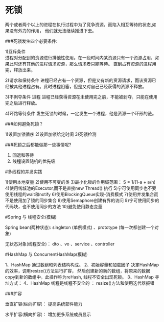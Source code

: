 # 死锁
  两个或者两个以上的进程在执行过程中为了竞争资源，而陷入相互等待的状态,如果没有外力的作用，
  他们就无法继续推进下去。
  
###死锁发生四个必要条件:

1)互斥条件  
进程对分配到的资源进行排他性使用，在一段时间内某资源只有一个资源占用，如果此时还有其他的进程请求资源，那么请求者只能等待。
直到占有资源的进程用完，释放出来。

2)请求和保持条件 
进程已经占有一个资源，但是又有新的资源请求，而该资源已经被其他进程占有。此时进程阻塞，但是又对自己已经获得的资源不释放。

3)不剥夺条件 进程
进程已经获得资源在未使用完之前，不能被剥夺，只能在使用完之后进行释放。

4)环路等待条件
发生死锁的时候，一定发生一个进程，他是资源一个环形的链。

###如何避免死锁？

1)设置加锁循序
2)设置加锁给定时间
3)死锁检测 

###死锁之后都能做那一些事情呢?

1) 回退和等待
2) 线程设置随机的优先级



#多线程的并发实践
    
1)使用本地变量
2)使用不可变的类
3)最小化锁的作用域范围： S = 1/(1-a + a/n)
4)使用线城池的Executor,而不是直接new Thread() 执行
5)宁可使用同步也不要使用线程的wait和notify
6)使用BlockingQueue实现-消费模式
7)使用并发集合而不是使用加了锁的同步集合
8)使用Semaphore创建有界的访问
9)宁可使用同步的代码块，也不使用同步的方法
10)避免使用静态变量

#Spring 与 线程安全(模糊)

Spring bean(两种状态): singleton (单例模式) 、prototype (每一次都创建一个对象)
 
无状态对象(线程安全)：
dto 、vo 、service 、controller 


#HashMap 与 ConcurrentHashMap(模糊)

1、HashMap 通过数组和列表结构构成。
2、初始容量和加载因子 决定HashMap 的效率，调用resize()方法进行扩容，
然后创建新的新的数组，将原来的数据copy到新的数组中，此操作称为reHash,
线程不安全出现死锁。
3、HashMap 寻址方式：
4、HashMap 线程是线程不安全的 ： resize()方法和使用迭代器报错

###扩容

垂直扩容(纵向扩容)：
    提高系统部件能力
        
水平扩容(横向扩容)：
    增加更多系统成员显示





